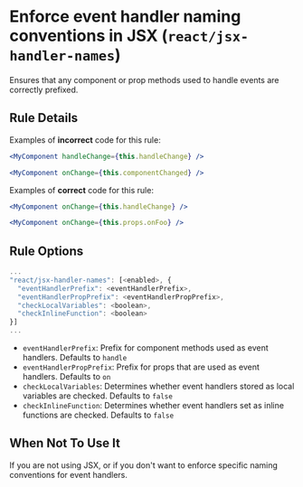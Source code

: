 # Enforce event handler naming conventions in JSX (`react/jsx-handler-names`)

<!-- end auto-generated rule header -->

Ensures that any component or prop methods used to handle events are correctly prefixed.

## Rule Details

Examples of **incorrect** code for this rule:

```jsx
<MyComponent handleChange={this.handleChange} />
```

```jsx
<MyComponent onChange={this.componentChanged} />
```

Examples of **correct** code for this rule:

```jsx
<MyComponent onChange={this.handleChange} />
```

```jsx
<MyComponent onChange={this.props.onFoo} />
```

## Rule Options

```js
...
"react/jsx-handler-names": [<enabled>, {
  "eventHandlerPrefix": <eventHandlerPrefix>,
  "eventHandlerPropPrefix": <eventHandlerPropPrefix>,
  "checkLocalVariables": <boolean>,
  "checkInlineFunction": <boolean>
}]
...
```

- `eventHandlerPrefix`: Prefix for component methods used as event handlers. Defaults to `handle`
- `eventHandlerPropPrefix`: Prefix for props that are used as event handlers. Defaults to `on`
- `checkLocalVariables`: Determines whether event handlers stored as local variables are checked. Defaults to `false`
- `checkInlineFunction`: Determines whether event handlers set as inline functions are checked. Defaults to `false`

## When Not To Use It

If you are not using JSX, or if you don't want to enforce specific naming conventions for event handlers.
